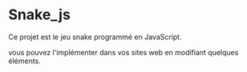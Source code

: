 # Snake_js

Ce projet est le jeu snake programmé en JavaScript.

vous pouvez l'implémenter dans vos sites web en modifiant quelques éléments.
